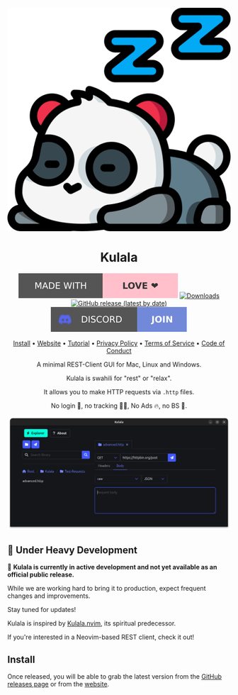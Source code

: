 <div align="center">

![Kulala Logo](logo.svg)

# Kulala

[![Made with love](assets/badge-made-with-love.svg)](https://github.com/mistweaverco/kulala/graphs/contributors)
[![Downloads](https://img.shields.io/github/downloads/mistweaverco/kulala/total.svg?style=for-the-badge)](https://kulala.mwco.app/)
[![GitHub release (latest by date)](https://img.shields.io/github/v/release/mistweaverco/kulala?style=for-the-badge)](https://github.com/mistweaverco/kulala/releases/latest)
[![Discord](assets/badge-discord.svg)](https://discord.gg/QyVQmfY4Rt)

[Install](#install) • [Website](https://kulala.mwco.app/) • [Tutorial](https://kulala.mwco.app/tutorial) • [Privacy Policy](./PRIVACY.md) • [Terms of Service](./TOS.md) • [Code of Conduct](./CODE_OF_CONDUCT.md)

<p></p>

A minimal REST-Client GUI for Mac, Linux and Windows.

Kulala is swahili for "rest" or "relax".

It allows you to make HTTP requests via `.http` files.

No login 🌈, no tracking 🕵️‍♀️, No Ads 🔥, no BS 💩.

<p></p>

![Kulala Screenshot](assets/screenshot.png)

</div>

## 🚧 Under Heavy Development

🚀 **Kulala is currently in active development and not yet available as an official public release.**

While we are working hard to bring it to production,
expect frequent changes and improvements.

Stay tuned for updates!

Kulala is inspired by [Kulala.nvim](https://github.com/mistweaverco/kulala.nvim),
its spiritual predecessor.

If you're interested in a Neovim-based REST client, check it out!

## Install

Once released, you will be able to grab the latest version from the
[GitHub releases page](https://github.com/mistweaverco/kulala/releases/latest)
or from the [website](https://kulala.mwco.app/downloads).
